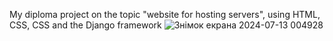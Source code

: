 My diploma project on the topic "website for hosting servers", using HTML, CSS, CSS and the Django framework
![Знімок екрана 2024-07-13 004928](https://github.com/user-attachments/assets/572f9b02-3ca6-4d82-9d88-83701770d673)

